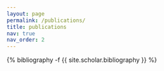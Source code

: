 ```yaml
---
layout: page
permalink: /publications/
title: publications
nav: true
nav_order: 2
---
```


<div class="publications">

{% bibliography -f {{ site.scholar.bibliography }} %}

</div>
